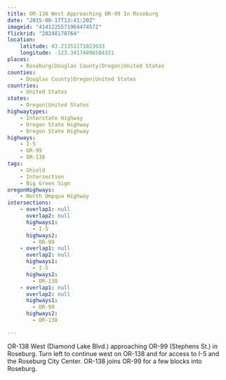 ```yaml
---
title: OR-138 West Approaching OR-99 In Roseburg
date: "2015-08-17T13:41:20Z"
imageid: "4141225571964474572"
flickrid: "20248178764"
location:
    latitude: 43.21351171023633
    longitude: -123.34174096584321
places:
    - Roseburg|Douglas County|Oregon|United States
counties:
    - Douglas County|Oregon|United States
countries:
    - United States
states:
    - Oregon|United States
highwaytypes:
    - Interstate Highway
    - Oregon State Highway
    - Oregon State Highway
highways:
    - I-5
    - OR-99
    - OR-138
tags:
    - Shield
    - Intersection
    - Big Green Sign
oregonHighways:
    - North Umpqua Highway
intersections:
    - overlap1: null
      overlap2: null
      highways1:
        - I-5
      highways2:
        - OR-99
    - overlap1: null
      overlap2: null
      highways1:
        - I-5
      highways2:
        - OR-138
    - overlap1: null
      overlap2: null
      highways1:
        - OR-99
      highways2:
        - OR-138

---
```

OR-138 West (Diamond Lake Blvd.) approaching OR-99 (Stephens St.) in Roseburg.  Turn left to continue west on OR-138 and for access to I-5 and the Roseburg City Center.  OR-138 joins OR-99 for a few blocks into Roseburg.